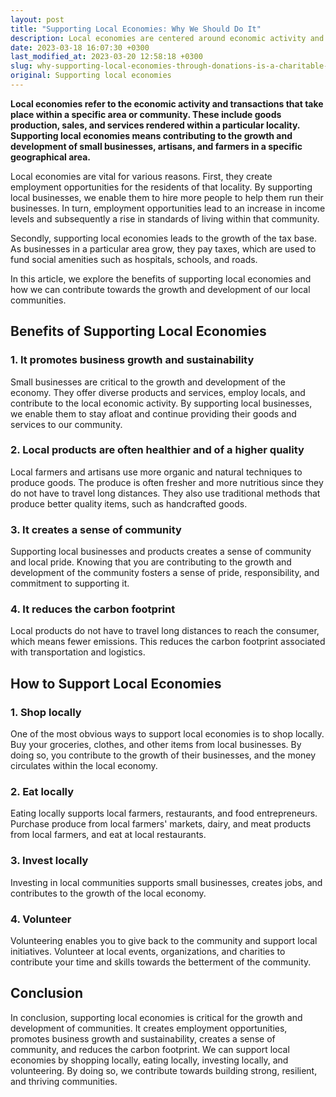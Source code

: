 ```yaml
---
layout: post
title: "Supporting Local Economies: Why We Should Do It"
description: Local economies are centered around economic activity and commercial transactions that occur within a specific community or region, encompassing the production and sale of goods and the provision of services. By supporting local economies, individuals can help to foster the growth and advancement of small-scale businesses, farmers, and artisans in a particular geographic area.
date: 2023-03-18 16:07:30 +0300
last_modified_at: 2023-03-20 12:58:18 +0300
slug: why-supporting-local-economies-through-donations-is-a-charitable-cause
original: Supporting local economies
---
```

**Local economies refer to the economic activity and transactions that take place within a specific area or community. These include goods production, sales, and services rendered within a particular locality. Supporting local economies means contributing to the growth and development of small businesses, artisans, and farmers in a specific geographical area.**

Local economies are vital for various reasons. First, they create employment opportunities for the residents of that locality. By supporting local businesses, we enable them to hire more people to help them run their businesses. In turn, employment opportunities lead to an increase in income levels and subsequently a rise in standards of living within that community.

Secondly, supporting local economies leads to the growth of the tax base. As businesses in a particular area grow, they pay taxes, which are used to fund social amenities such as hospitals, schools, and roads.

In this article, we explore the benefits of supporting local economies and how we can contribute towards the growth and development of our local communities.

## Benefits of Supporting Local Economies

### 1\. It promotes business growth and sustainability

Small businesses are critical to the growth and development of the economy. They offer diverse products and services, employ locals, and contribute to the local economic activity. By supporting local businesses, we enable them to stay afloat and continue providing their goods and services to our community.

### 2\. Local products are often healthier and of a higher quality

Local farmers and artisans use more organic and natural techniques to produce goods. The produce is often fresher and more nutritious since they do not have to travel long distances. They also use traditional methods that produce better quality items, such as handcrafted goods.

### 3\. It creates a sense of community

Supporting local businesses and products creates a sense of community and local pride. Knowing that you are contributing to the growth and development of the community fosters a sense of pride, responsibility, and commitment to supporting it.

### 4\. It reduces the carbon footprint

Local products do not have to travel long distances to reach the consumer, which means fewer emissions. This reduces the carbon footprint associated with transportation and logistics.

## How to Support Local Economies

### 1\. Shop locally

One of the most obvious ways to support local economies is to shop locally. Buy your groceries, clothes, and other items from local businesses. By doing so, you contribute to the growth of their businesses, and the money circulates within the local economy.

### 2\. Eat locally

Eating locally supports local farmers, restaurants, and food entrepreneurs. Purchase produce from local farmers' markets, dairy, and meat products from local farmers, and eat at local restaurants.

### 3\. Invest locally

Investing in local communities supports small businesses, creates jobs, and contributes to the growth of the local economy.

### 4\. Volunteer

Volunteering enables you to give back to the community and support local initiatives. Volunteer at local events, organizations, and charities to contribute your time and skills towards the betterment of the community.

## Conclusion

In conclusion, supporting local economies is critical for the growth and development of communities. It creates employment opportunities, promotes business growth and sustainability, creates a sense of community, and reduces the carbon footprint. We can support local economies by shopping locally, eating locally, investing locally, and volunteering. By doing so, we contribute towards building strong, resilient, and thriving communities.